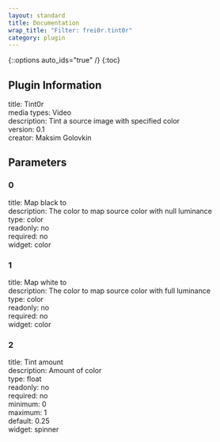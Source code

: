 ```yaml
---
layout: standard
title: Documentation
wrap_title: "Filter: frei0r.tint0r"
category: plugin
---
```

{::options auto_ids="true" /}
{:toc}

## Plugin Information

title: Tint0r  
media types:
Video  
description: Tint a source image with specified color  
version: 0.1  
creator: Maksim Golovkin  

## Parameters

### 0

title: Map black to    
description:
The color to map source color with null luminance  
type: color  
readonly: no  
required: no  
widget: color  

### 1

title: Map white to    
description:
The color to map source color with full luminance  
type: color  
readonly: no  
required: no  
widget: color  

### 2

title: Tint amount    
description:
Amount of color  
type: float  
readonly: no  
required: no  
minimum: 0  
maximum: 1  
default: 0.25  
widget: spinner  

